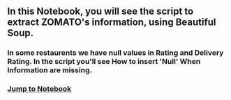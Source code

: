 ## In this Notebook, you will see the script to extract ZOMATO's information, using Beautiful Soup.

### In some restaurents we have null values in Rating and Delivery Rating. In the script you'll see How to insert 'Null' When Information are missing.

### [Jump to Notebook](https://nbviewer.jupyter.org/github/Aditya-Rajgor/Personal-Projects/blob/master/ZOMATO%20Start-to-End%20Project/ZOMATO%20Web%20Scrapping.ipynb)
